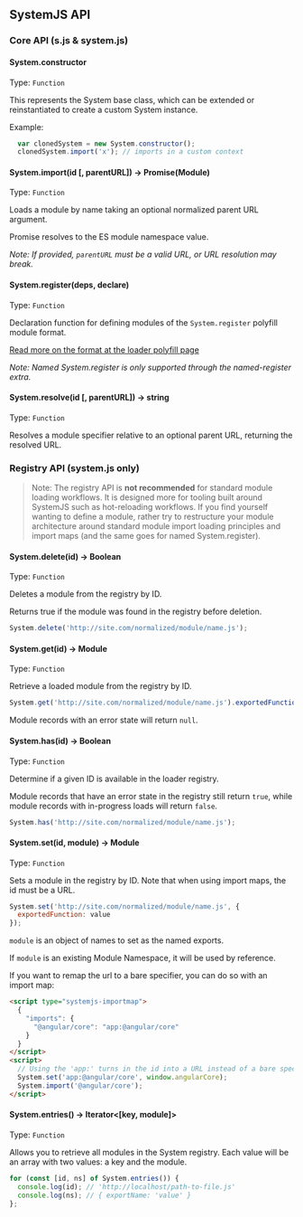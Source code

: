 ## SystemJS API

### Core API (s.js & system.js)

#### System.constructor
Type: `Function`

This represents the System base class, which can be extended or reinstantiated to create a custom System instance.

Example:

```js
  var clonedSystem = new System.constructor();
  clonedSystem.import('x'); // imports in a custom context
```

#### System.import(id [, parentURL]) -> Promise(Module)
Type: `Function`

Loads a module by name taking an optional normalized parent URL argument.

Promise resolves to the ES module namespace value.

_Note: If provided, `parentURL` must be a valid URL, or URL resolution may break._

#### System.register(deps, declare)
Type: `Function`

Declaration function for defining modules of the `System.register` polyfill module format.

[Read more on the format at the loader polyfill page](system-register.md)

_Note: Named System.register is only supported through the named-register extra._

#### System.resolve(id [, parentURL]) -> string
Type: `Function`

Resolves a module specifier relative to an optional parent URL, returning the resolved URL.

### Registry API (system.js only)

> Note: The registry API is **not recommended** for standard module loading workflows. It is designed more for tooling built around SystemJS such as hot-reloading workflows. If you find yourself wanting to define a module, rather try to restructure your module architecture around standard module import loading principles and import maps (and the same goes for named System.register).

#### System.delete(id) -> Boolean
Type: `Function`

Deletes a module from the registry by ID.

Returns true if the module was found in the registry before deletion.

```js
System.delete('http://site.com/normalized/module/name.js');
```

#### System.get(id) -> Module
Type: `Function`

Retrieve a loaded module from the registry by ID.

```js
System.get('http://site.com/normalized/module/name.js').exportedFunction();
```

Module records with an error state will return `null`.

#### System.has(id) -> Boolean
Type: `Function`

Determine if a given ID is available in the loader registry.

Module records that have an error state in the registry still return `true`,
while module records with in-progress loads will return `false`.

```js
System.has('http://site.com/normalized/module/name.js');
```

#### System.set(id, module) -> Module
Type: `Function`

Sets a module in the registry by ID. Note that when using import maps, the id must be a URL.

```js
System.set('http://site.com/normalized/module/name.js', {
  exportedFunction: value
});
```

`module` is an object of names to set as the named exports.

If `module` is an existing Module Namespace, it will be used by reference.

If you want to remap the url to a bare specifier, you can do so with an import map:

```html
<script type="systemjs-importmap">
  {
    "imports": {
      "@angular/core": "app:@angular/core"
    }
  }
</script>
<script>
  // Using the 'app:' turns in the id into a URL instead of a bare specifier
  System.set('app:@angular/core', window.angularCore);
  System.import('@angular/core');
</script>
```

#### System.entries() -> Iterator<[key, module]>
Type: `Function`

Allows you to retrieve all modules in the System registry. Each value will be an array with two values: a key and the module.

```js
for (const [id, ns] of System.entries()) {
  console.log(id); // 'http://localhost/path-to-file.js'
  console.log(ns); // { exportName: 'value' }
};
```
